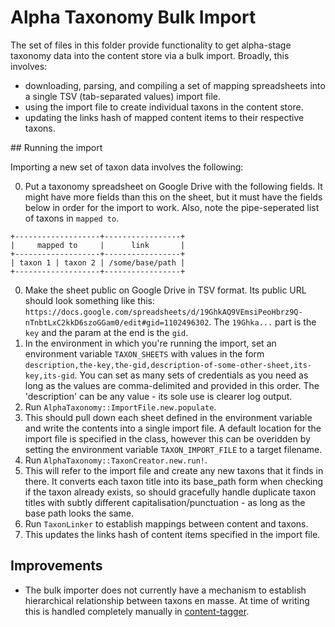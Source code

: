# Alpha Taxonomy Bulk Import

The set of files in this folder provide functionality to get alpha-stage
taxonomy data into the content store via a bulk import. Broadly, this involves:

- downloading, parsing, and compiling a set of mapping spreadsheets into a
  single TSV (tab-separated values) import file.
- using the import file to create individual taxons in the content store.
- updating the links hash of mapped content items to their respective taxons.

## Running the import

Importing a new set of taxon data involves the following:

0. Put a taxonomy spreadsheet on Google Drive with the following fields. It
might have more fields than this on the sheet, but it must have the fields
below in order for the import to work. Also, note the pipe-seperated list of
taxons in `mapped to`.
  ```
  +-------------------+-----------------+
  |     mapped to     |      link       |
  +-------------------+-----------------+
  | taxon 1 | taxon 2 | /some/base/path |
  +-------------------+-----------------+
  ```

0. Make the sheet public on Google Drive in TSV format. Its public URL should
   look something like this:
   `https://docs.google.com/spreadsheets/d/19GhkAQ9VEmsiPeoHbrz9Q-nTnbtLxC2kkD6szoGGam0/edit#gid=1102496302`.
   The `19Ghka...` part is the `key` and the param at the end is the `gid`.
0. In the environment in which you're running the import, set an environment
   variable `TAXON_SHEETS` with values in the form
   `description,the-key,the-gid,description-of-some-other-sheet,its-key,its-gid`.
   You can set as many sets of credentials as you need as long as the values
   are comma-delimited and provided in this order. The 'description' can be any
   value - its sole use is clearer log output.
0. Run `AlphaTaxonomy::ImportFile.new.populate`.
0. This should pull down each sheet defined in the environment variable and
   write the contents into a single import file. A default location for the
   import file is specified in the class, however this can be overidden by
   setting the environment variable `TAXON_IMPORT_FILE` to a target filename.
0. Run `AlphaTaxonomy::TaxonCreator.new.run!`.
0. This will refer to the import file and create any new taxons that it finds
   in there. It converts each taxon title into its base_path form when checking
   if the taxon already exists, so should gracefully handle duplicate taxon
   titles with subtly different capitalisation/punctuation - as long as the
   base path looks the same.
0. Run `TaxonLinker` to establish mappings between content and taxons.
0. This updates the links hash of content items specified in the import file.

## Improvements

* The bulk importer does not currently have a mechanism to establish
  hierarchical relationship between taxons en masse. At time of writing this is
  handled completely manually in
  [content-tagger](https://github.com/alphagov/content-tagger).
